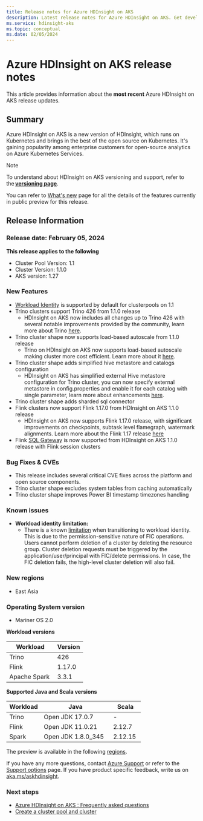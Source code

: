 ```yaml
---
title: Release notes for Azure HDInsight on AKS  
description: Latest release notes for Azure HDInsight on AKS. Get development tips and details for Trino, Flink, Spark, and more.
ms.service: hdinsight-aks
ms.topic: conceptual
ms.date: 02/05/2024
---
```


# Azure HDInsight on AKS release notes

This article provides information about the **most recent** Azure HDInsight on AKS release updates. 

## Summary

Azure HDInsight on AKS is a new version of HDInsight, which runs on Kubernetes and brings in the best of the open source on Kubernetes. It's gaining popularity among enterprise customers for open-source analytics on Azure Kubernetes Services.

> [!NOTE]
> To understand about HDInsight on AKS versioning and support, refer to the **[versioning page](../versions.md)**.

You can refer to [What's new](../whats-new.md) page for all the details of the features currently in public preview for this release.

## Release Information

### Release date: February 05, 2024

**This release applies to the following**

- Cluster Pool Version: 1.1
- Cluster Version: 1.1.0
- AKS version: 1.27

### New Features

- [Workload Identity](/azure/aks/workload-identity-overview) is supported by default for clusterpools on 1.1
- Trino clusters support Trino 426 from 1.1.0 release
  - HDInsight on AKS now includes all changes up to Trino 426 with several notable improvements provided by the community, learn more about Trino [here](https://trino.io/docs/current/release/release-426.html).
- Trino cluster shape now supports load-based autoscale from 1.1.0 release
  - Trino on HDInsight on AKS now supports load-based autoscale making cluster more cost efficient. Learn more about it [here](/azure/hdinsight-aks/hdinsight-on-aks-autoscale-clusters).
- Trino cluster shape adds simplified hive metastore and catalogs configuration
  - HDInsight on AKS has simplified external Hive metastore configuration for Trino cluster, you can now specify external metastore in config.properties and enable it for each catalog with single parameter, learn more about enhancements [here](/azure/hdinsight-aks/trino/trino-connect-to-metastore).
- Trino cluster shape adds sharded sql connector
- Flink clusters now support Flink 1.17.0 from HDInsight on AKS 1.1.0 release
  -   HDInsight on AKS now supports Flink 1.17.0 release, with significant improvements on checkpoints, subtask level flamegraph, watermark alignments. Learn more about the Flink 1.17 release [here](https://nightlies.apache.org/flink/flink-docs-release-1.17/release-notes/flink-1.17/)
- Flink [SQL Gateway](https://flink.apache.org/2023/03/23/announcing-the-release-of-apache-flink-1.17/#sql-client--gateway) is now supported from HDInsight on AKS 1.1.0 release with Flink session clusters 

### Bug Fixes & CVEs

- This release includes several critical CVE fixes across the platform and open source components.
- Trino cluster shape excludes system tables from caching automatically
- Trino cluster shape improves Power BI timestamp timezones handling

### Known issues

- **Workload identity limitation:**
  - There is a known [limitation](/azure/aks/workload-identity-overview#limitations) when transitioning to workload identity. This is due to the permission-sensitive nature of FIC operations. Users cannot perform deletion of a cluster by deleting the resource group. Cluster deletion requests must be triggered by the application/user/principal with FIC/delete permissions. In case, the FIC deletion fails, the high-level cluster deletion will also fail.


### New regions
- East Asia

 
### Operating System version

- Mariner OS 2.0

**Workload versions**

|Workload|Version|
| -------- | -------- |
|Trino | 426 |
|Flink | 1.17.0 |
|Apache Spark | 3.3.1 |

**Supported Java and Scala versions**

|Workload |Java|Scala|
| ----------- | -------- | -------- |
|Trino |Open JDK 17.0.7  |- |
|Flink  |Open JDK 11.0.21 |2.12.7 |
|Spark  |Open JDK 1.8.0_345  |2.12.15 |

The preview is available in the following [regions](../overview.md#region-availability-public-preview).

If you have any more questions, contact [Azure Support](https://ms.portal.azure.com/#view/Microsoft_Azure_Support/HelpAndSupportBlade/~/overview) or refer to the [Support options](../hdinsight-aks-support-help.md) page. If you have product specific feedback, write us on [aka.ms/askhdinsight](https://forms.office.com/pages/responsepage.aspx?id=v4j5cvGGr0GRqy180BHbR6HHTBN7UDpEhLm8BJmDhGJURDhLWEhBVE5QN0FQRUpHWDg4ODlZSDA4RCQlQCN0PWcu).

### Next steps

- [Azure HDInsight on AKS : Frequently asked questions](../faq.md)
- [Create a cluster pool and cluster](../quickstart-create-cluster.md)
